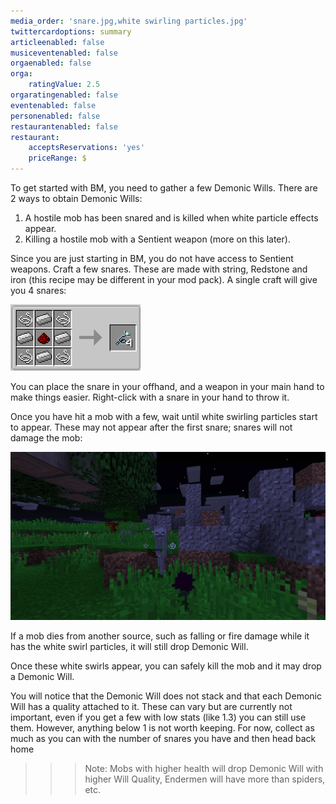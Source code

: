 ```yaml
---
media_order: 'snare.jpg,white swirling particles.jpg'
twittercardoptions: summary
articleenabled: false
musiceventenabled: false
orgaenabled: false
orga:
    ratingValue: 2.5
orgaratingenabled: false
eventenabled: false
personenabled: false
restaurantenabled: false
restaurant:
    acceptsReservations: 'yes'
    priceRange: $
---
```


To get started with BM, you need to gather a few Demonic Wills. There are 2 ways to obtain Demonic Wills:

1. A hostile mob has been snared and is killed when white particle effects appear.
2. Killing a hostile mob with a Sentient weapon (more on this later).

Since you are just starting in BM, you do not have access to Sentient weapons. Craft a few snares. These are made with string, Redstone and iron (this recipe may be different in your mod pack). A single craft will give you 4 snares:

![](snare.jpg)

You can place the snare in your offhand, and a weapon in your main hand to make things easier. Right-click with a snare in your hand to throw it.

Once you have hit a mob with a few, wait until white swirling particles start to appear. These may not appear after the first snare; snares will not damage the mob:

![](white%20swirling%20particles.jpg)

If a mob dies from another source, such as falling or fire damage while it has the white swirl particles, it will still drop Demonic Will. 

Once these white swirls appear, you can safely kill the mob and it may drop a Demonic Will.

You will notice that the Demonic Will does not stack and that each Demonic Will has a quality attached to it. These can vary but are currently not important, even if you get a few with low stats (like 1.3) you can still use them. However, anything below 1 is not worth keeping. For now, collect as much as you can with the number of snares you have and then head back home

>>> Note: Mobs with higher health will drop Demonic Will with higher Will Quality, Endermen will have more than spiders, etc.
